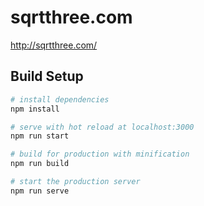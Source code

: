 # sqrtthree.com

http://sqrtthree.com/

## Build Setup

``` bash
# install dependencies
npm install

# serve with hot reload at localhost:3000
npm run start

# build for production with minification
npm run build

# start the production server
npm run serve
```
